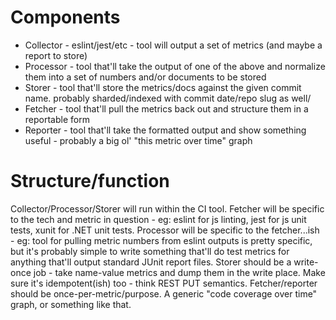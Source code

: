 # Components

* Collector - eslint/jest/etc - tool will output a set of metrics (and maybe a report to store)
* Processor - tool that'll take the output of one of the above and normalize them into a set of numbers and/or documents to be stored
* Storer - tool that'll store the metrics/docs against the given commit name. probably sharded/indexed with commit date/repo slug as well/
* Fetcher - tool that'll pull the metrics back out and structure them in a reportable form
* Reporter - tool that'll take the formatted output and show something useful - probably a big ol' "this metric over time" graph

# Structure/function

Collector/Processor/Storer will run within the CI tool.
Fetcher will be specific to the tech and metric in question - eg: eslint for js linting, jest for js unit tests, xunit for .NET unit tests.
Processor will be specific to the fetcher...ish - eg: tool for pulling metric numbers from eslint outputs is pretty specific, but it's probably simple to write something that'll do test metrics for anything that'll output standard JUnit report files.
Storer should be a write-once job - take name-value metrics and dump them in the write place. Make sure it's idempotent(ish) too - think REST PUT semantics.
Fetcher/reporter should be once-per-metric/purpose. A generic "code coverage over time" graph, or something like that.

